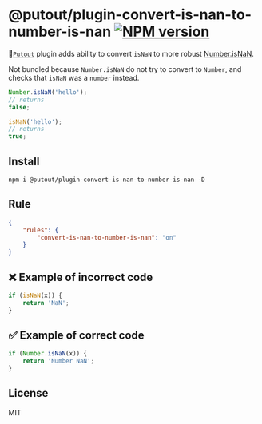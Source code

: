 # @putout/plugin-convert-is-nan-to-number-is-nan [![NPM version][NPMIMGURL]][NPMURL]

[NPMIMGURL]: https://img.shields.io/npm/v/@putout/plugin-convert-is-nan-to-number-is-nan.svg?style=flat&longCache=true
[NPMURL]: https://npmjs.org/package/@putout/plugin-convert-is-nan-to-number-is-nan "npm"

🐊[`Putout`](https://github.com/coderaiser/putout) plugin adds ability to convert `isNaN` to more robust [Number.isNaN](https://developer.mozilla.org/en-US/docs/Web/JavaScript/Reference/Global_Objects/Number/isNaN).

Not bundled because `Number.isNaN` do not try to convert to `Number`, and checks that `isNaN` was a `number` instead.

```js
Number.isNaN('hello');
// returns
false;

isNaN('hello');
// returns
true;
```

## Install

```
npm i @putout/plugin-convert-is-nan-to-number-is-nan -D
```

## Rule

```json
{
    "rules": {
        "convert-is-nan-to-number-is-nan": "on"
    }
}
```

## ❌ Example of incorrect code

```js
if (isNaN(x)) {
    return 'NaN';
}
```

## ✅ Example of correct code

```js
if (Number.isNaN(x)) {
    return 'Number NaN';
}
```

## License

MIT
